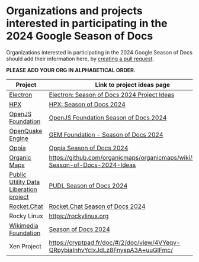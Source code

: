 # Organizations and projects interested in participating in the 2024 Google Season of Docs

Organizations interested in participating in the 2024 Google Season of Docs should add their information here, by [creating a pull request](https://docs.github.com/en/github/collaborating-with-issues-and-pull-requests/creating-a-pull-request).

**PLEASE ADD YOUR ORG IN ALPHABETICAL ORDER.**

| Project | Link to project ideas page |
| ------- | -------------------------- |
| [Electron](https://www.electronjs.org/) | [Electron: Season of Docs 2024 Project Ideas](https://electronhq.notion.site/Electron-Project-Ideas-72fabf58450d46d4ac7f6750fd92be52) |
| [HPX](https://github.com/STEllAR-GROUP/hpx) | [HPX: Season of Docs 2024](https://github.com/STEllAR-GROUP/hpx/wiki/GSoD-2024-Project-Ideas) |
| [OpenJS Foundation](https://github.com/openjs-foundation/) | [OpenJS Foundation Season of Docs 2024](https://github.com/openjs-foundation/cross-project-council/blob/main/mentorship/2024/google-season-of-docs/README.md) |
| [OpenQuake Engine](https://github.com/gem/oq-engine) | [GEM Foundation - Season of Docs 2024](https://github.com/gem/oq-engine/wiki/Google-Season-of-Docs-2024-Project) |
| [Oppia](https://github.com/oppia) | [Oppia Season of Docs 2024](https://github.com/oppia/oppia/wiki/Season-of-Docs-2024) |
| [Organic Maps](https://github.com/organicmaps/organicmaps) | https://github.com/organicmaps/organicmaps/wiki/Google-Season-of-Docs-2024-Ideas |
| [Public Utility Data Liberation project](https://github.com/catalyst-cooperative/pudl)| [PUDL Season of Docs 2024](https://github.com/orgs/catalyst-cooperative/discussions/3476) |
| [Rocket.Chat](https://github.com/RocketChat/Rocket.Chat)| [Rocket.Chat Season of Docs 2024](https://github.com/RocketChat/google-season-of-docs/wiki/Google-Season-of-Docs-2024) |
| Rocky Linux | https://rockylinux.org |
| [Wikimedia Foundation](https://github.com/wikimedia) | [Season of Docs 2024](https://www.mediawiki.org/wiki/Season_of_Docs/2024) |
| Xen Project | https://cryptpad.fr/doc/#/2/doc/view/4VYeqv-QRpybiaInhvYcIxJdLz8FnyspA3A+uuGlFmc/ |
